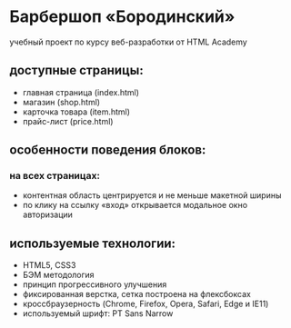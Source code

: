 # Барбершоп «Бородинский»
учебный проект по курсу веб-разработки от HTML Academy<br>

## доступные страницы:
- главная страница (index.html)
- магазин (shop.html)
- карточка товара (item.html)
- прайс-лист (price.html)

## особенности поведения блоков:

### на всех страницах:
- контентная область центрируется и не меньше макетной ширины
- по клику на ссылку «вход» открывается модальное окно авторизации

## используемые технологии:
- HTML5, CSS3
- БЭМ методология
- принцип прогрессивного улучшения
- фиксированная верстка, сетка построена на флексбоксах
- кроссбраузерность (Chrome, Firefox, Opera, Safari, Edge и IE11)
- используемый шрифт: PT Sans Narrow